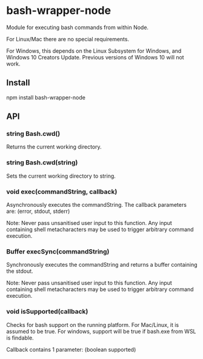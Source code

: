 # bash-wrapper-node
Module for executing bash commands from within Node.

For Linux/Mac there are no special requirements.

For Windows, this depends on the Linux Subsystem for Windows, and Windows 10 Creators Update. Previous versions of Windows 10 will not work.

## Install
npm install bash-wrapper-node

## API

### string Bash.cwd()
Returns the current working directory.

### string Bash.cwd(string)
Sets the current working directory to string.

### void exec(commandString, callback)
Asynchronously executes the commandString. The callback parameters are: (error, stdout, stderr)

Note: Never pass unsanitised user input to this function. Any input containing shell metacharacters may be used to trigger arbitrary command execution.

### Buffer execSync(commandString)
Synchronously executes the commandString and returns a buffer containing the stdout.

Note: Never pass unsanitised user input to this function. Any input containing shell metacharacters may be used to trigger arbitrary command execution.

### void isSupported(callback)
Checks for bash support on the running platform. For Mac/Linux, it is assumed to be true. For windows, support will be true if bash.exe from WSL is findable.

Callback contains 1 parameter: (boolean supported)

